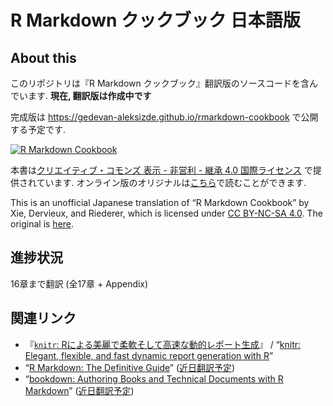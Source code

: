 R Markdown クックブック 日本語版
================

## About this

このリポジトリは『R Markdown
クックブック』翻訳版のソースコードを含んでいます. **現在,
翻訳版は作成中です**

完成版は <https://gedevan-aleksizde.github.io/rmarkdown-cookbook>
で公開する予定です.

[![R Markdown
Cookbook](https://bookdown.org/yihui/rmarkdown-cookbook/images/cover.png)](https://www.routledge.com/p/book/9780367563837)

本書は[クリエイティブ・コモンズ 表示 - 非営利 - 継承 4.0
国際ライセンス](https://creativecommons.org/licenses/by-nc-sa/4.0/deed.ja)
で提供されています.
オンライン版のオリジナルは[こちら](https://bookdown.org/yihui/rmarkdown-cookbook/)で読むことができます.

This is an unofficial Japanese translation of “R Markdown Cookbook” by
Xie, Dervieux, and Riederer, which is licensed under [CC BY-NC-SA
4.0](https://creativecommons.org/licenses/by-nc-sa/4.0/). The original
is [here](https://bookdown.org/yihui/rmarkdown-cookbook/).

## 進捗状況

16章まで翻訳 (全17章 + Appendix)

## 関連リンク

-   『[`knitr`:
    Rによる美麗で柔軟そして高速な動的レポート生成](https://gedevan-aleksizde.github.io/knitr-doc-ja/index.html)』
    / “[knitr: Elegant, flexible, and fast dynamic report generation
    with R](https://yihui.org/knitr/)”
-   “[R Markdown: The Definitive
    Guide](https://bookdown.org/yihui/rmarkdown/)”
    ([近日翻訳予定](https://github.com/Gedevan-Aleksizde/rmarkdown-book))
-   “[bookdown: Authoring Books and Technical Documents with R
    Markdown](https://bookdown.org/yihui/bookdown/)”
    ([近日翻訳予定](https://github.com/Gedevan-Aleksizde/bookdown))
